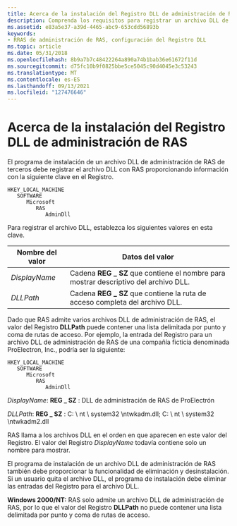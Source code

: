 ```yaml
---
title: Acerca de la instalación del Registro DLL de administración de RAS
description: Comprenda los requisitos para registrar un archivo DLL de administración del servicio de acceso remoto (RAS) de terceros con RAS. RAS admite varios archivos DLL de administración de RAS.
ms.assetid: e83a5e37-a39d-4465-abc9-653cdd56893b
keywords:
- RRAS de administración de RAS, configuración del Registro DLL
ms.topic: article
ms.date: 05/31/2018
ms.openlocfilehash: 8b9a7b7c48422264a890a74b1bab36e61672f11d
ms.sourcegitcommit: d75fc10b9f0825bbe5ce5045c90d4045e3c53243
ms.translationtype: MT
ms.contentlocale: es-ES
ms.lasthandoff: 09/13/2021
ms.locfileid: "127476646"
---
```

# <a name="about-ras-administration-dll-registry-setup"></a>Acerca de la instalación del Registro DLL de administración de RAS

El programa de instalación de un archivo DLL de administración de RAS de terceros debe registrar el archivo DLL con RAS proporcionando información con la siguiente clave en el Registro.

```
HKEY_LOCAL_MACHINE
   SOFTWARE
      Microsoft
         RAS
            AdminDll
```

Para registrar el archivo DLL, establezca los siguientes valores en esta clave.



| Nombre del valor    | Datos del valor                                                                    |
|---------------|-------------------------------------------------------------------------------|
| *DisplayName* | Cadena **REG \_ SZ** que contiene el nombre para mostrar descriptivo del archivo DLL. |
| *DLLPath*     | Cadena **REG \_ SZ** que contiene la ruta de acceso completa del archivo DLL.                  |



 

Dado que RAS admite varios archivos DLL de administración de RAS, el valor del Registro **DLLPath** puede contener una lista delimitada por punto y coma de rutas de acceso. Por ejemplo, la entrada del Registro para un archivo DLL de administración de RAS de una compañía ficticia denominada ProElectron, Inc., podría ser la siguiente:

```
HKEY_LOCAL_MACHINE
   SOFTWARE
      Microsoft
         RAS
            AdminDll
```

*DisplayName*: **REG \_ SZ** : DLL de administración de RAS de ProElectrón

*DLLPath*: **REG \_ SZ** : C: \\ nt \\ system32 \\ntwkadm.dll; C: \\ nt \\ system32 \\ntwkadm2.dll

RAS llama a los archivos DLL en el orden en que aparecen en este valor del Registro. El valor del Registro *DisplayName* todavía contiene solo un nombre para mostrar.

El programa de instalación de un archivo DLL de administración de RAS también debe proporcionar la funcionalidad de eliminación y desinstalación. Si un usuario quita el archivo DLL, el programa de instalación debe eliminar las entradas del Registro para el archivo DLL.

**Windows 2000/NT:** RAS solo admite un archivo DLL de administración de RAS, por lo que el valor del Registro **DLLPath** no puede contener una lista delimitada por punto y coma de rutas de acceso.

 

 




